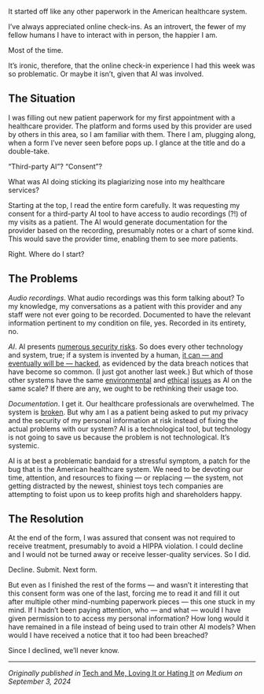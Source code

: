 It started off like any other paperwork in the American healthcare system.

I’ve always appreciated online check-ins. As an introvert, the fewer of my fellow humans I have to interact with in person, the happier I am.

Most of the time.

It’s ironic, therefore, that the online check-in experience I had this week was so problematic. Or maybe it isn’t, given that AI was involved.

## The Situation

I was filling out new patient paperwork for my first appointment with a healthcare provider. The platform and forms used by this provider are used by others in this area, so I am familiar with them. There I am, plugging along, when a form I’ve never seen before pops up. I glance at the title and do a double-take.

“Third-party AI”? “Consent”?

What was AI doing sticking its plagiarizing nose into my healthcare services?

Starting at the top, I read the entire form carefully. It was requesting my consent for a third-party AI tool to have access to audio recordings (?!) of my visits as a patient. The AI would generate documentation for the provider based on the recording, presumably notes or a chart of some kind. This would save the provider time, enabling them to see more patients.

Right. Where do I start?

## The Problems

_Audio recordings_. What audio recordings was this form talking about? To my knowledge, my conversations as a patient with this provider and any staff were not ever going to be recorded. Documented to have the relevant information pertinent to my condition on file, yes. Recorded in its entirety, no.

_AI_. AI presents [numerous security risks](https://www.ncsc.gov.uk/guidance/ai-and-cyber-security-what-you-need-to-know). So does every other technology and system, true; if a system is invented by a human, [it can — and eventually will be — hacked](https://slate.com/technology/2023/02/hackers-mind-everything-is-hackable.html), as evidenced by the data breach notices that have become so common. (I just got another last week.) But which of those other systems have the same [environmental](https://medium.com/the-quantastic-journal/a-former-tech-worker-questions-the-costs-of-ai-part-1-ffb259fdf49a) and [ethical](https://www.ncbi.nlm.nih.gov/pmc/articles/PMC8826344/) [issues](https://www.coe.int/en/web/bioethics/common-ethical-challenges-in-ai#{%22123745781%22:[]}) as AI on the same scale? If there are any, we ought to be rethinking their usage too.

_Documentation_. I get it. Our healthcare professionals are overwhelmed. The system is [broken](https://www.health.harvard.edu/blog/is-our-healthcare-system-broken-202107132542). But why am I as a patient being asked to put my privacy and the security of my personal information at risk instead of fixing the actual problems with our system? AI is a technological tool, but technology is not going to save us because the problem is not technological. It’s systemic.

AI is at best a problematic bandaid for a stressful symptom, a patch for the bug that is the American healthcare system. We need to be devoting our time, attention, and resources to fixing — or replacing — the system, not getting distracted by the newest, shiniest toys tech companies are attempting to foist upon us to keep profits high and shareholders happy.

## The Resolution

At the end of the form, I was assured that consent was not required to receive treatment, presumably to avoid a HIPPA violation. I could decline and I would not be turned away or receive lesser-quality services. So I did.

Decline. Submit. Next form.

But even as I finished the rest of the forms — and wasn’t it interesting that this consent form was one of the last, forcing me to read it and fill it out after multiple other mind-numbing paperwork pieces — this one stuck in my mind. If I hadn’t been paying attention, who — and what — would I have given permission to to access my personal information? How long would it have remained in a file instead of being used to train other AI models? When would I have received a notice that it too had been breached?

Since I declined, we’ll never know.

***

*Originally published in* [Tech and Me, Loving It or Hating It]([https://medium.com/the-quantastic-journal/a-former-tech-worker-questions-the-costs-of-ai-part-1-ffb259fdf49a](https://medium.com/tech-and-me/ai-for-healthcare-a-patients-tale-00b3518bdbaa)) *on Medium on September 3, 2024*
